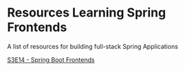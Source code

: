 # Resources Learning Spring Frontends

A list of resources for building full-stack Spring Applications

[S3E14 - Spring Boot Frontends](https://www.youtube.com/watch?v=-wi4U1rOn-k)
